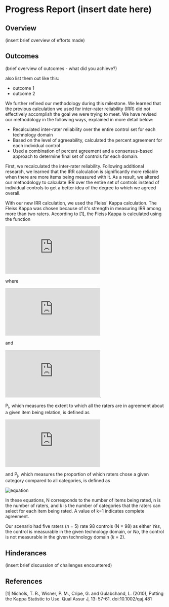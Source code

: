 # Progress Report (insert date here)
## Overview
(insert brief overview of efforts made)

## Outcomes
(brief overview of outcomes - what did you achieve?)

also list them out like this:
* outcome 1
* outcome 2

We further refined our methodology during this milestone.  We learned that the previous calculation we used for inter-rater reliability (IRR) did not effectively accomplish the goal we were trying to meet.  We have revised our methodology in the following ways, explained in more detail below:
 * Recalculated inter-rater reliability over the entire control set for each technology domain
 * Based on the level of agreeability, calculated the percent agreement for each individual control
 * Used a combination of percent agreement and a consensus-based approach to determine final set of controls for each domain.

First, we recalculated the inter-rater reliability.  Following additional research, we learned that the IRR calculation is significantly more reliable when there are more items being measured with it.  As a result, we altered our methodology to calculate IRR over the entire set of controls instead of individual controls to get a better idea of the degree to which we agreed overall.

With our new IRR calculation, we used the Fleiss' Kappa calculation.  The Fleiss Kappa was chosen because of it's strength in measuring IRR among more than two raters. According to [1], the Fleiss Kappa is calculated using the function  

  ![equation](http://www.sciweavers.org/tex2img.php?eq=%20%5Ckappa%20%3D%20%5Cfrac%7B%5Cbar%7BP%7D%20%20-%20%20%5Cbar%7B%20P_%7Be%7D%20%7D%7D%7B%201%20-%20%20%5Cbar%7B%20P_%7Be%7D%20%7D%7D&bc=White&fc=Black&im=jpg&fs=12&ff=arev&edit=0)

where

  ![equation](http://www.sciweavers.org/tex2img.php?eq=%20%5Cbar%7BP%7D%20%3D%20%5Cfrac%7B1%7D%7BN%7D%20%5Csum_%7Bi%3D1%7D%5EN%20P_%7Bi%7D%20%20&bc=White&fc=Black&im=jpg&fs=12&ff=arev&edit=0)

and

![equation](http://www.sciweavers.org/tex2img.php?eq=%20%5Cbar%7BP_e%7D%20%3D%20%5Csum_%7Bj%3D1%7D%5EN%20P_%7Bj%7D%5E%7B2%7D%20%20&bc=White&fc=Black&im=jpg&fs=12&ff=arev&edit=0).

P<sub>i</sub>, which measures the extent to which all the raters are in agreement about a given item being relation, is defined as

  ![equation](http://www.sciweavers.org/tex2img.php?eq=p_i%20%3D%20%5Cfrac%7B1%7D%7Bn%28n-1%29%7D%20%5Cbig%28%20%5Csum_%7Bj%3D1%7D%5Ek%20n_%7Bij%7D%5E%7B2%7D%20-%20n%20%5Cbig%29%20%0A&bc=White&fc=Black&im=jpg&fs=12&ff=arev&edit=0)

and P<sub>j</sub>, which measures the proportion of which raters chose a given category compared to all categories, is defined as

  ![equation](http://bit.ly/2VXd2js)

 In these equations, N corresponds to the number of items being rated, n is the number of raters, and k is the number of categories that the raters can select for each item being rated.  A value of k=1 indicates complete agreement.

Our scenario had five raters (*n* = 5) rate 98 controls (N = 98) as either *Yes*, the control is measurable in the given technology domain, or *No*, the control is not measurable in the given technology domain (*k* = 2).

## Hinderances
(insert brief discussion of challenges encountered)

## References
[1] Nichols, T. R., Wisner, P. M., Cripe, G. and Gulabchand, L. (2010), Putting the Kappa Statistic to Use. Qual Assur J, 13: 57-61. doi:10.1002/qaj.481

